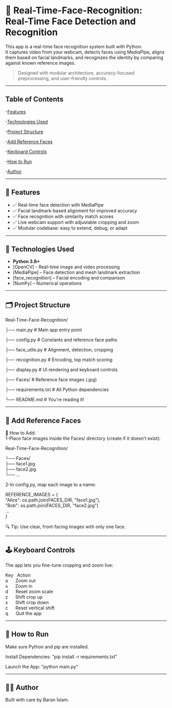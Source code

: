 # 🎯 Real-Time-Face-Recognition: Real-Time Face Detection and Recognition

This app is a real-time face recognition system built with Python.  
It captures video from your webcam, detects faces using MediaPipe, aligns them based on facial landmarks, and recognizes the identity by comparing against known reference images.

> Designed with modular architecture, accuracy-focused preprocessing, and user-friendly controls.

---

## Table of Contents
-[Features](#-features)  

-[Technologies Used](#-technologies-used) 

-[Project Structure](#️-project-structure) 

-[Add Reference Faces](#-add-reference-faces)

-[Keyboard Controls](#️-keyboard-controls)  

-[How to Run](#-how-to-run) 

-[Author](#-author)

---

## 🚀 Features

- ✅ Real-time face detection with MediaPipe
- ✅ Facial landmark-based alignment for improved accuracy
- ✅ Face recognition with similarity match scores
- ✅ Live webcam support with adjustable cropping and zoom
- ✅ Modular codebase: easy to extend, debug, or adapt

---

## 🧠 Technologies Used

- **Python 3.8+**
- [OpenCV] - Real-time image and video processing  
- [MediaPipe] – Face detection and mesh landmark extraction  
- [face_recognition] – Facial encoding and comparison  
- [NumPy] – Numerical operations

---

## 🗂️ Project Structure

Real-Time-Face-Recognition/

├── main.py # Main app entry point

├── config.py # Constants and reference face paths

├── face_utils.py # Alignment, detection, cropping

├── recognition.py # Encoding, top match scoring

├── display.py # UI rendering and keyboard controls

├── Faces/ # Reference face images (.jpg)

├── requirements.txt # All Python dependencies

└── README.md # You're reading it!

---

## 📸 Add Reference Faces

🧷 How to Add:    
1-Place face images inside the Faces/ directory (create if it doesn’t exist):

Real-Time-Face-Recognition/

└── Faces/        
    ├── face1.jpg        
    ├── face2.jpg    
    └── ...       

2-In config.py, map each image to a name:

REFERENCE_IMAGES = {    
    "Alice": os.path.join(FACES_DIR, "face1.jpg"),    
    "Bob": os.path.join(FACES_DIR, "face2.jpg")    
    ...    
}

🔍 Tip: Use clear, front-facing images with only one face. 

---

## 🕹️ Keyboard Controls

The app lets you fine-tune cropping and zoom live:

Key	&nbsp;&nbsp;Action    
a	&nbsp;&nbsp;&nbsp;&nbsp;&nbsp;Zoom out    
s	&nbsp;&nbsp;&nbsp;&nbsp;&nbsp;Zoom in    
d	&nbsp;&nbsp;&nbsp;&nbsp;&nbsp;Reset zoom scale    
z	&nbsp;&nbsp;&nbsp;&nbsp;&nbsp;Shift crop up    
x	&nbsp;&nbsp;&nbsp;&nbsp;&nbsp;Shift crop down    
c	&nbsp;&nbsp;&nbsp;&nbsp;&nbsp;Reset vertical shift    
q	&nbsp;&nbsp;&nbsp;&nbsp;&nbsp;Quit the app

---

## 🧪 How to Run

Make sure Python and pip are installed.

Install Dependencies: "pip install -r requirements.txt"

Launch the App: "python main.py"

---

## 🙋‍♂️ Author
Built with care by Baran İslam.


